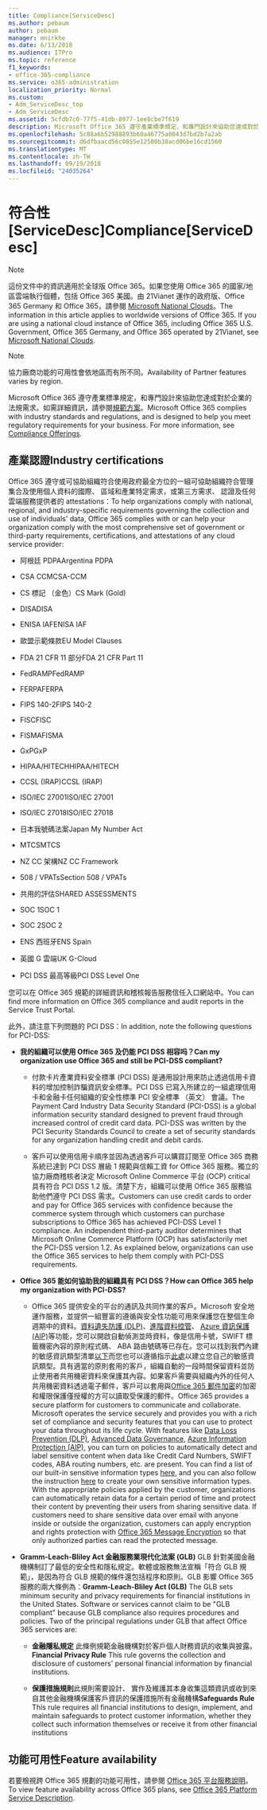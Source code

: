 ```yaml
---
title: Compliance[ServiceDesc]
ms.author: pebaum
author: pebaum
manager: mnirkhe
ms.date: 6/13/2018
ms.audience: ITPro
ms.topic: reference
f1_keywords:
- office-365-compliance
ms.service: o365-administration
localization_priority: Normal
ms.custom:
- Adm_ServiceDesc_top
- Adm_ServiceDesc
ms.assetid: 5cfdb7c0-77f5-41db-8977-1ee8cbe7f619
description: Microsoft Office 365 遵守產業標準規定，和專門設計來協助您達成對於企業的法規需求。如需詳細資訊，請參閱規範方案。
ms.openlocfilehash: 5c88a6b52988893b60a46775a0043d7bd2b7a2ab
ms.sourcegitcommit: d6dfbaacd56c0855e12500b38acd06be16cd1560
ms.translationtype: MT
ms.contentlocale: zh-TW
ms.lasthandoff: 09/19/2018
ms.locfileid: "24035264"
---
```

# <a name="complianceservicedesc"></a><span data-ttu-id="fb512-104">符合性 [ServiceDesc]</span><span class="sxs-lookup"><span data-stu-id="fb512-104">Compliance[ServiceDesc]</span></span>

> [!NOTE]
> <span data-ttu-id="fb512-p102">這份文件中的資訊適用於全球版 Office 365。如果您使用 Office 365 的國家/地區雲端執行個體，包括 Office 365 美國。由 21Vianet 運作的政府版、Office 365 Germany 和 Office 365，請參閱 [Microsoft National Clouds](https://go.microsoft.com/fwlink/?linkid=841582)。</span><span class="sxs-lookup"><span data-stu-id="fb512-p102">The information in this article applies to worldwide versions of Office 365. If you are using a national cloud instance of Office 365, including Office 365 U.S. Government, Office 365 Germany, and Office 365 operated by 21Vianet, see [Microsoft National Clouds](https://go.microsoft.com/fwlink/?linkid=841582).</span></span> 
  
> [!NOTE]
> <span data-ttu-id="fb512-107">協力廠商功能的可用性會依地區而有所不同。</span><span class="sxs-lookup"><span data-stu-id="fb512-107">Availability of Partner features varies by region.</span></span> 
  
<span data-ttu-id="fb512-p103">Microsoft Office 365 遵守產業標準規定，和專門設計來協助您達成對於企業的法規需求。如需詳細資訊，請參閱[規範方案](https://go.microsoft.com/fwlink/?linkid=864391)。</span><span class="sxs-lookup"><span data-stu-id="fb512-p103">Microsoft Office 365 complies with industry standards and regulations, and is designed to help you meet regulatory requirements for your business. For more information, see [Compliance Offerings](https://go.microsoft.com/fwlink/?linkid=864391).</span></span>
  
## <a name="industry-certifications"></a><span data-ttu-id="fb512-110">產業認證</span><span class="sxs-lookup"><span data-stu-id="fb512-110">Industry certifications</span></span>

<span data-ttu-id="fb512-111">Office 365 遵守或可協助組織符合使用政府最全方位的一組可協助組織符合管理集合及使用個人資料的國際、 區域和產業特定需求，或第三方需求、 認證及任何雲端服務提供者的 attestations：</span><span class="sxs-lookup"><span data-stu-id="fb512-111">To help organizations comply with national, regional, and industry-specific requirements governing the collection and use of individuals' data, Office 365 complies with or can help your organization comply with the most comprehensive set of government or third-party requirements, certifications, and attestations of any cloud service provider:</span></span>
  
- <span data-ttu-id="fb512-112">阿根廷 PDPA</span><span class="sxs-lookup"><span data-stu-id="fb512-112">Argentina PDPA</span></span>
    
- <span data-ttu-id="fb512-113">CSA CCM</span><span class="sxs-lookup"><span data-stu-id="fb512-113">CSA-CCM</span></span>
    
- <span data-ttu-id="fb512-114">CS 標記 （金色）</span><span class="sxs-lookup"><span data-stu-id="fb512-114">CS Mark (Gold)</span></span>
    
- <span data-ttu-id="fb512-115">DISA</span><span class="sxs-lookup"><span data-stu-id="fb512-115">DISA</span></span>
    
- <span data-ttu-id="fb512-116">ENISA IAF</span><span class="sxs-lookup"><span data-stu-id="fb512-116">ENISA IAF</span></span>
    
- <span data-ttu-id="fb512-117">歐盟示範條款</span><span class="sxs-lookup"><span data-stu-id="fb512-117">EU Model Clauses</span></span>
    
- <span data-ttu-id="fb512-118">FDA 21 CFR 11 部分</span><span class="sxs-lookup"><span data-stu-id="fb512-118">FDA 21 CFR Part 11</span></span>
    
- <span data-ttu-id="fb512-119">FedRAMP</span><span class="sxs-lookup"><span data-stu-id="fb512-119">FedRAMP</span></span>
    
- <span data-ttu-id="fb512-120">FERPA</span><span class="sxs-lookup"><span data-stu-id="fb512-120">FERPA</span></span>
    
- <span data-ttu-id="fb512-121">FIPS 140-2</span><span class="sxs-lookup"><span data-stu-id="fb512-121">FIPS 140-2</span></span>
    
- <span data-ttu-id="fb512-122">FISC</span><span class="sxs-lookup"><span data-stu-id="fb512-122">FISC</span></span>
    
- <span data-ttu-id="fb512-123">FISMA</span><span class="sxs-lookup"><span data-stu-id="fb512-123">FISMA</span></span>
    
- <span data-ttu-id="fb512-124">GxP</span><span class="sxs-lookup"><span data-stu-id="fb512-124">GxP</span></span>
    
- <span data-ttu-id="fb512-125">HIPAA/HITECH</span><span class="sxs-lookup"><span data-stu-id="fb512-125">HIPAA/HITECH</span></span>
    
- <span data-ttu-id="fb512-126">CCSL (IRAP)</span><span class="sxs-lookup"><span data-stu-id="fb512-126">CCSL (IRAP)</span></span>
    
- <span data-ttu-id="fb512-127">ISO/IEC 27001</span><span class="sxs-lookup"><span data-stu-id="fb512-127">ISO/IEC 27001</span></span>
    
- <span data-ttu-id="fb512-128">ISO/IEC 27018</span><span class="sxs-lookup"><span data-stu-id="fb512-128">ISO/IEC 27018</span></span>
    
- <span data-ttu-id="fb512-129">日本我號碼法案</span><span class="sxs-lookup"><span data-stu-id="fb512-129">Japan My Number Act</span></span>
    
- <span data-ttu-id="fb512-130">MTCS</span><span class="sxs-lookup"><span data-stu-id="fb512-130">MTCS</span></span>
    
- <span data-ttu-id="fb512-131">NZ CC 架構</span><span class="sxs-lookup"><span data-stu-id="fb512-131">NZ CC Framework</span></span>
    
- <span data-ttu-id="fb512-132">508 / VPATs</span><span class="sxs-lookup"><span data-stu-id="fb512-132">Section 508 / VPATs</span></span>
    
- <span data-ttu-id="fb512-133">共用的評估</span><span class="sxs-lookup"><span data-stu-id="fb512-133">SHARED ASSESSMENTS</span></span>
    
- <span data-ttu-id="fb512-134">SOC 1</span><span class="sxs-lookup"><span data-stu-id="fb512-134">SOC 1</span></span>
    
- <span data-ttu-id="fb512-135">SOC 2</span><span class="sxs-lookup"><span data-stu-id="fb512-135">SOC 2</span></span>
    
- <span data-ttu-id="fb512-136">ENS 西班牙</span><span class="sxs-lookup"><span data-stu-id="fb512-136">ENS Spain</span></span>
    
- <span data-ttu-id="fb512-137">英國 G 雲端</span><span class="sxs-lookup"><span data-stu-id="fb512-137">UK G-Cloud</span></span>
    
- <span data-ttu-id="fb512-138">PCI DSS 最高等級</span><span class="sxs-lookup"><span data-stu-id="fb512-138">PCI DSS Level One</span></span>
    
<span data-ttu-id="fb512-139">您可以在 Office 365 規範的詳細資訊和稽核報告服務信任入口網站中。</span><span class="sxs-lookup"><span data-stu-id="fb512-139">You can find more information on Office 365 compliance and audit reports in the Service Trust Portal.</span></span>
  
<span data-ttu-id="fb512-140">此外，請注意下列問題的 PCI DSS：</span><span class="sxs-lookup"><span data-stu-id="fb512-140">In addition, note the following questions for PCI-DSS:</span></span>
  
- <span data-ttu-id="fb512-141">**我的組織可以使用 Office 365 及仍能 PCI DSS 相容吗？**</span><span class="sxs-lookup"><span data-stu-id="fb512-141">**Can my organization use Office 365 and still be PCI-DSS compliant?**</span></span>
    
  - <span data-ttu-id="fb512-p104">付款卡片產業資料安全標準 (PCI DSS) 是通用設計用來防止透過信用卡資料的增加控制詐騙資訊安全標準。PCI DSS 已寫入所建立的一組處理信用卡和金融卡任何組織的安全性標準 PCI 安全標準 （英文） 會議。</span><span class="sxs-lookup"><span data-stu-id="fb512-p104">The Payment Card Industry Data Security Standard (PCI-DSS) is a global information security standard designed to prevent fraud through increased control of credit card data. PCI-DSS was written by the PCI Security Standards Council to create a set of security standards for any organization handling credit and debit cards.</span></span>
    
  - <span data-ttu-id="fb512-p105">客戶可以使用信用卡順序並因為透過客戶可以購買訂閱至 Office 365 商務系統已達到 PCI DSS 層級 1 規範與信賴工資 for Office 365 服務。獨立的協力廠商稽核者決定 Microsoft Online Commerce 平台 (OCP) critical 具有符合 PCI DSS 1.2 版。清楚下方，組織可以使用 Office 365 服務協助他們遵守 PCI DSS 需求。</span><span class="sxs-lookup"><span data-stu-id="fb512-p105">Customers can use credit cards to order and pay for Office 365 services with confidence because the commerce system through which customers can purchase subscriptions to Office 365 has achieved PCI-DSS Level 1 compliance. An independent third-party auditor determines that Microsoft Online Commerce Platform (OCP) has satisfactorily met the PCI-DSS version 1.2. As explained below, organizations can use the Office 365 services to help them comply with PCI-DSS requirements.</span></span>
    
- <span data-ttu-id="fb512-147">**Office 365 能如何協助我的組織具有 PCI DSS？**</span><span class="sxs-lookup"><span data-stu-id="fb512-147">**How can Office 365 help my organization with PCI-DSS?**</span></span>
    
  - <span data-ttu-id="fb512-p106">Office 365 提供安全的平台的通訊及共同作業的客戶。Microsoft 安全地運作服務，並提供一組豐富的遵循與安全性功能可用來保護您在整個生命週期中的資料。[資料遺失防護 (DLP)](https://go.microsoft.com/fwlink/?linkid=868520)、[進階資料控管](https://go.microsoft.com/fwlink/?linkid=863925)、 [Azure 資訊保護 (AIP)](https://go.microsoft.com/fwlink/?linkid=868521)等功能，您可以開啟自動偵測並時資料，像是信用卡號，SWIFT 標籤機密內容的原則程式碼、 ABA 路由號碼等已存在。您可以找到我們內建的敏感資訊類型清單[以下](https://go.microsoft.com/fwlink/?linkid=868522)而您也可以遵循指示[此處](https://go.microsoft.com/fwlink/?linkid=868523)以建立您自己的敏感資訊類型。具有適當的原則套用的客戶，組織自動的一段時間保留資料並防止使用者共用機密資料來保護其內容。如果客戶需要與組織內外的任何人共用機密資料透過電子郵件，客戶可以套用與[Office 365 郵件加密](https://go.microsoft.com/fwlink/?linkid=858986)的加密和權限保護僅授權的方可以讀取受保護的郵件。</span><span class="sxs-lookup"><span data-stu-id="fb512-p106">Office 365 provides a secure platform for customers to communicate and collaborate. Microsoft operates the service securely and provides you with a rich set of compliance and security features that you can use to protect your data throughout its life cycle. With features like [Data Loss Prevention (DLP)](https://go.microsoft.com/fwlink/?linkid=868520), [Advanced Data Governance](https://go.microsoft.com/fwlink/?linkid=863925), [Azure Information Protection (AIP)](https://go.microsoft.com/fwlink/?linkid=868521), you can turn on policies to automatically detect and label sensitive content when data like Credit Card Numbers, SWIFT codes, ABA routing numbers, etc. are present. You can find a list of our built-in sensitive information types [here](https://go.microsoft.com/fwlink/?linkid=868522), and you can also follow the instruction [here](https://go.microsoft.com/fwlink/?linkid=868523) to create your own sensitive information types. With the appropriate policies applied by the customer, organizations can automatically retain data for a certain period of time and protect their content by preventing their users from sharing sensitive data. If customers need to share sensitive data over email with anyone inside or outside the organization, customers can apply encryption and rights protection with [Office 365 Message Encryption](https://go.microsoft.com/fwlink/?linkid=858986) so that only authorized parties can read the protected message.</span></span> 
    
- <span data-ttu-id="fb512-p107">**Gramm-Leach-Bliley Act 金融服務業現代化法案 (GLB)** GLB 針對美國金融機構制訂了最低的安全性和隱私規定。軟體或服務無法宣稱「符合 GLB 規範」，是因為符合 GLB 規範的條件還包括程序和原則。GLB 影響 Office 365 服務的兩大條例為：</span><span class="sxs-lookup"><span data-stu-id="fb512-p107">**Gramm-Leach-Bliley Act (GLB)** The GLB sets minimum security and privacy requirements for financial institutions in the United States. Software or services cannot claim to be "GLB compliant" because GLB compliance also requires procedures and policies. Two of the principal regulations under GLB that affect Office 365 services are:</span></span> 
    
  - <span data-ttu-id="fb512-157">**金融隱私規定** 此條例規範金融機構對於客戶個人財務資訊的收集與披露。</span><span class="sxs-lookup"><span data-stu-id="fb512-157">**Financial Privacy Rule** This rule governs the collection and disclosure of customers' personal financial information by financial institutions.</span></span> 
    
  - <span data-ttu-id="fb512-158">**保護措施規則**此規則需要設計、 實作及維護其本身收集這類資訊或收到來自其他金融機構保護客戶資訊的保護措施所有金融機構</span><span class="sxs-lookup"><span data-stu-id="fb512-158">**Safeguards Rule** This rule requires all financial institutions to design, implement, and maintain safeguards to protect customer information, whether they collect such information themselves or receive it from other financial institutions</span></span> 
    
## <a name="feature-availability"></a><span data-ttu-id="fb512-159">功能可用性</span><span class="sxs-lookup"><span data-stu-id="fb512-159">Feature availability</span></span>

<span data-ttu-id="fb512-160">若要檢視跨 Office 365 規劃的功能可用性，請參閱 [Office 365 平台服務說明](https://technet.microsoft.com/en-us/library/office-365-platform-service-description.aspx)。</span><span class="sxs-lookup"><span data-stu-id="fb512-160">To view feature availability across Office 365 plans, see [Office 365 Platform Service Description](https://technet.microsoft.com/en-us/library/office-365-platform-service-description.aspx).</span></span>
  

